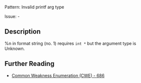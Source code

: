 Pattern: Invalid printf arg type

Issue: -

## Description

%n in format string (no. 1) requires `int *` but the argument type is Unknown.

## Further Reading

* [Common Weakness Enumeration (CWE) - 686](https://cwe.mitre.org/data/definitions/686.html)